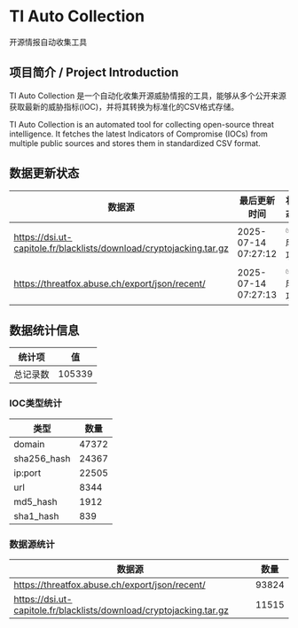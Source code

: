 # TI Auto Collection

 开源情报自动收集工具

## 项目简介 / Project Introduction

TI Auto Collection 是一个自动化收集开源威胁情报的工具，能够从多个公开来源获取最新的威胁指标(IOC)，并将其转换为标准化的CSV格式存储。

TI Auto Collection is an automated tool for collecting open-source threat intelligence. It fetches the latest Indicators of Compromise (IOCs) from multiple public sources and stores them in standardized CSV format.

## 数据更新状态

| 数据源 | 最后更新时间 | 状态 |
|--------|------------|------|
| https://dsi.ut-capitole.fr/blacklists/download/cryptojacking.tar.gz | 2025-07-14 07:27:12 | ✅ 成功 |
| https://threatfox.abuse.ch/export/json/recent/ | 2025-07-14 07:27:13 | ✅ 成功 |














































































































## 数据统计信息

| 统计项 | 值 |
|--------|----|
| 总记录数 | 105339 |

### IOC类型统计

| 类型 | 数量 |
|------|------|
| domain | 47372 |
| sha256_hash | 24367 |
| ip:port | 22505 |
| url | 8344 |
| md5_hash | 1912 |
| sha1_hash | 839 |

### 数据源统计

| 数据源 | 数量 |
|--------|------|
| https://threatfox.abuse.ch/export/json/recent/ | 93824 |
| https://dsi.ut-capitole.fr/blacklists/download/cryptojacking.tar.gz | 11515 |
